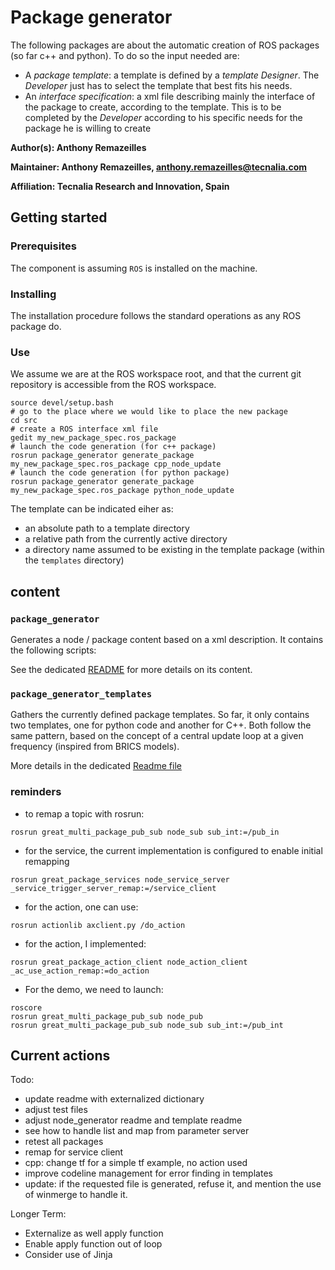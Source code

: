 # Package generator

The following packages are about the automatic creation of ROS packages (so far c++ and python).
To do so the input needed are:

* A _package template_: a template is defined by a _template Designer_.
  The _Developer_ just has to select the template that best fits his needs.
* An _interface specification_: a xml file describing mainly the interface of the package to create, according to the template.
  This is to be completed by the _Developer_ according to his specific needs for the package he is willing to create

**Author(s): Anthony Remazeilles**

**Maintainer: Anthony Remazeilles, anthony.remazeilles@tecnalia.com**

**Affiliation: Tecnalia Research and Innovation, Spain**

## Getting started
### Prerequisites
The component is assuming `ROS` is installed on the machine.

### Installing
The installation procedure follows the standard operations as any ROS package do.

### Use

We assume we are at the ROS workspace root, and that the current git repository is accessible from the ROS workspace.
```
source devel/setup.bash
# go to the place where we would like to place the new package
cd src
# create a ROS interface xml file
gedit my_new_package_spec.ros_package
# launch the code generation (for c++ package)
rosrun package_generator generate_package my_new_package_spec.ros_package cpp_node_update
# launch the code generation (for python package)
rosrun package_generator generate_package my_new_package_spec.ros_package python_node_update
```

The template can be indicated eiher as:
* an absolute path to a template directory
* a relative path from the currently active directory
* a directory name assumed to be existing in the template package (within the `templates` directory)

## content

### `package_generator`

Generates a node / package content based on a xml description.
It contains the following scripts:

See the dedicated [README](package_generator/README.md) for more details on its content.

### `package_generator_templates`

Gathers the currently defined package templates.
So far, it only contains two templates, one for python code and another for C++.
Both follow the same pattern, based on the concept of a central update loop at a given frequency (inspired from BRICS models).

More details in the dedicated [Readme file](package_generator_templates/README.md)


### reminders
* to remap a topic with rosrun:
```
rosrun great_multi_package_pub_sub node_sub sub_int:=/pub_in
```

* for the service, the current implementation is configured to enable initial remapping
```
rosrun great_package_services node_service_server _service_trigger_server_remap:=/service_client
```
* for the action, one can use:
```
rosrun actionlib axclient.py /do_action
```
* for the action, I implemented:
```
rosrun great_package_action_client node_action_client _ac_use_action_remap:=do_action
```

* For the demo, we need to launch:
```
roscore
rosrun great_multi_package_pub_sub node_pub
rosrun great_multi_package_pub_sub node_sub sub_int:=/pub_int
```

## Current actions

Todo:
* update readme with externalized dictionary
* adjust test files
* adjust node_generator readme and template readme
* see how to handle list and map from parameter server
* retest all packages
* remap for service client
* cpp: change tf for a simple tf example, no action used
* improve codeline management for error finding in templates
* update: if the requested file is generated, refuse it, and mention the use of winmerge to handle it.

Longer Term:
* Externalize as well apply function
* Enable apply function out of loop
* Consider use of Jinja


